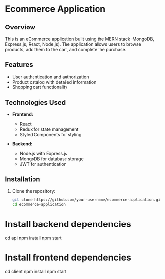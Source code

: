 # Ecommerce Application

## Overview

This is an eCommerce application built using the MERN stack (MongoDB, Express.js, React, Node.js). The application allows users to browse products, add them to the cart, and complete the purchase.

## Features

- User authentication and authorization
- Product catalog with detailed information
- Shopping cart functionality


## Technologies Used

- **Frontend:**
  - React
  - Redux for state management
  - Styled Components for styling

- **Backend:**
  - Node.js with Express.js
  - MongoDB for database storage
  - JWT for authentication

## Installation

1. Clone the repository:
   ```bash
   git clone https://github.com/your-username/ecommerce-application.git
   cd ecommerce-application


# Install backend dependencies
cd api
npm install
npm start

# Install frontend dependencies
cd client
npm install
npm start

